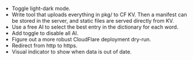 - Toggle light-dark mode.
- Write tool that uploads everything in pkg/ to CF KV. Then a manifest can be
  stored in the server, and static files are served directly from KV.
- Use a free AI to select the best entry in the dictionary for each word.
- Add toggle to disable all AI.
- Figure out a more robust CloudFlare deployment dry-run.
- Redirect from http to https.
- Visual indicator to show when data is out of date.
